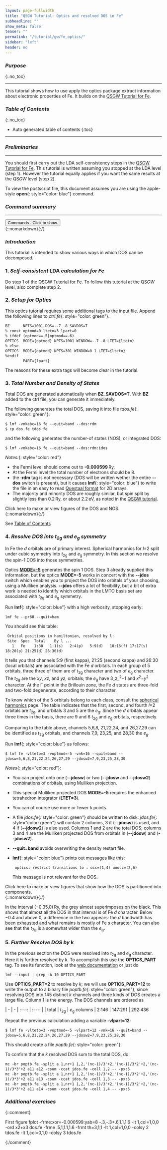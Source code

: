 ```yaml
---
layout: page-fullwidth
title: "QSGW Tutorial: Optics and resolved DOS in Fe"
subheadline: ""
show_meta: false
teaser: ""
permalink: "/tutorial/gw/fe_optics/"
sidebar: "left"
header: no
---
```


### _Purpose_
{:.no_toc}
_____________________________________________________________

This tutorial shows how to use apply the optics package extract information about
electronic properties of Fe. It builds on the [QSGW Tutorial for Fe](/tutorial/gw/qsgw_fe/).

### _Table of Contents_
{:.no_toc}
*  Auto generated table of contents
{:toc}
_____________________________________________________________


### _Preliminaries_
_____________________________________________________________


You should first carry out the LDA self-consistency steps in the [QSGW Tutorial for Fe](/tutorial/gw/qsgw_fe/).
This tutorial is written assuming you stopped at the LDA level (step 1).  However the tutorial equally applies
if you want the same results at the QS<i>GW</i> level (step 2).

To view the postscript file, this document assumes you are using the apple-style **open**{: style="color: blue"} command.

### _Command summary_
[//]: (/tutorial/gw/qsgw_fe/#command-summary)
________________________________________________________________________________________________
<div onclick="elm = document.getElementById('foobar'); if(elm.style.display == 'none') elm.style.display = 'block'; else elm.style.display = 'none';"><button type="button" class="button tiny radius">Commands - Click to show.</button></div>
{::nomarkdown}<div style="display:none;margin:0px 25px 0px 25px;"id="foobar">{:/}

LDA self-consistency (starting from  _init.fe_{: style="color: green"})

~~~
nano init.fe
blm --nit=20 --nk=16 --gmax=7.9 --mag --nkgw=8 --gw fe
cp actrl.fe ctrl.fe
lmfa fe
cat basp0.fe | sed -e 's/\(Fe.*\)/\1 PZ=0 0 4.5'/ > basp.fe
lmf fe > out.lmf
~~~

Edit the ctrl file to add **BZ** and **OPTICS** tags.

    nano ctrl.fe

Total DOS and integrated DOS

~~~
lmf -vnkabc=16 fe --quit=band --dos:rdm
cp dos.fe tdos.fe
lmf -vnkabc=16 fe --quit=band --dos:rdm:idos
~~~

Plot the total DOS and integrated DOS

~~~
fplot -lt 1,col=1,0,0 -colsy 2 tdos.fe -lt 1,col=0,1,0 -colsy 3 tdos.fe
open fplot.ps
fplot -frme:xor=-0.000599:yab=8 0,1,0,1 -lt 1,col=1,0,0 -ord x2+x3 dos.fe
open fplot.ps
~~~

Identify the <i>t</i><sub>2g</sub> and <i>e</i><sub>g</sub> orbitals

    lmf fe --pr60 --quit=ham

Make the Mulliken <i>t</i><sub>2g</sub> and <i>e</i><sub>g</sub> majority spin DOS

~~~
lmf fe -vlteto=3 -voptmod=-5 -vnk=16 --quit=band --jdosw=5,6,8,21,22,24,26,27,29 --jdosw2=7,9,23,25,28,30
~~~

Compare resolved to total DOS

~~~
fplot -lt 1,col=0,0,0  jdos.fe -lt 1,col=.6,.6,.6 -ord x3+x4 jdos.fe -lt 2,col=1,0,0 -ord x3 jdos.fe -lt 2,col=0,1,0 -ord x4 jdos.fe
~~~

Further resolve the DOS by _k_:

~~~
lmf fe -vlteto=3 -voptmod=-5 -vnk=16 -vlpart=12 --quit=band --jdosw=5,6,8,21,22,24,26,27,29 --jdosw2=7,9,23,25,28,30
~~~

{::nomarkdown}</div>{:/}

### _Introduction_

This tutorial is intended to show various ways in which DOS can be decomposed.

### 1. _Self-consistent_ LDA _calculation for Fe_

Do step 1 of the [QSGW Tutorial for Fe](/tutorial/gw/qsgw_fe/#self-consistent-lda-calculation-for-fe).
To follow this tutorial at the QS<i>GW</i> level, also complete step 2.

### 2. _Setup for Optics_

This optics tutorial requires some additional tags to the input file. 
Append the following lines to _ctrl.fe_{: style="color: green"}.

~~~
BZ      NPTS=1001 DOS=-.7 .8 SAVDOS=T
% const optmod=0 lteto=3 lpart=0
% ifdef (optmod==-5|optmod==-6)
OPTICS  MODE={optmod} NPTS=1001 WINDOW=-.7 .8 LTET={lteto}
% else
OPTICS  MODE={optmod} NPTS=301 WINDOW=0 1 LTET={lteto}
%endif
        PART={lpart}
~~~

The reasons for these extra tags will become clear in the tutorial.

### 3. _Total Number and Density of States_

Total DOS are generated automatically when **BZ\_SAVDOS=T**.  With **BZ** added
to the ctrl file, you can generate it immediately.

The following generates the total DOS, saving it into file _tdos.fe_{: style="color: green"}:

    $ lmf -vnkabc=16 fe --quit=band --dos:rdm
    $ cp dos.fe tdos.fe

and the following generates the number-of states (NOS), or integrated DOS:

    $ lmf -vnkabc=16 fe --quit=band --dos:rdm:idos

_Notes:_{: style="color: red"}

+ the Fermi level should come out to **-0.000599**&thinsp;Ry.
+ At the Fermi level the total number of electrons should be 8.
+ the **:rdm** tag is not necessary (DOS will be written wether the entire **\-\-dos** switch is present), 
  but it causes **lmf**{: style="color: blue"} to write the file in 
  an easy to read [Questaal format](/docs/input/data_format/#standard-data-formats-for-2d-arrays) for 2D arrays.
+ The majority and minority DOS are roughly similar, but spin split by slightly
  less than 0.2&thinsp;Ry, or about 2.2&thinsp;eV, as noted in the 
  [QSGW tutorial](/tutorial/gw/gw_self_energy/#compare-interacting-and-independent-particle-density-of-states-in-fe).

<div onclick="elm = document.getElementById('dos'); if(elm.style.display == 'none') elm.style.display = 'block'; else elm.style.display = 'none';">
Click here to make or view figures of the DOS and NOS.</div>
{::nomarkdown}<div style="display:none;padding:0px;" id="dos">{:/}

The following uses the [**fplot**{: style="color: blue"}](/docs/misc/fplot/) utility to make postscript files.

For the DOS:

    $ fplot -lt 1,col=1,0,0 -colsy 2 tdos.fe -lt 1,col=0,1,0 -colsy 3 tdos.fe
    $ open fplot.ps

For the combined spin&uarr; + spin&darr; NOS:

    $ fplot -frme:xor=-0.000599:yab=8 0,1,0,1 -lt 1,col=1,0,0 -ord x2+x3 dos.fe
    $ open fplot.ps

The figures should look like like those shown below.  In the left figure the vertical
axis is aligned with the Fermi level, and the horizontal axis lies at 8 electrons.
You can confirm that the integrated DOS crosses 8 at <i>E<sub>F</sub></i>.

In the right figure DOS are resolved by spin (red for majority spin, green for minority spin).

![Fe total NOS and DOS](/assets/img/Fe-DOS.svg)
{::nomarkdown}</div>{:/}

See [Table of Contents](/tutorial/lmf/lmf_bi2te3_tutorial/#table-of-contents)

### 4. _Resolve DOS into <i>t</i><sub>2g</sub> and <i>e</i><sub>g</sub> symmetry_
[//]: (/tutorial/gw/fe_optics/#resolve-dos-into-itisub2gsub-and-ieisubgsub-symmetry)

In Fe the <i>d</i> orbitals are of primary interest.  Spherical
harmonics for _l_=2 split under cubic symmetry into
<i>t</i><sub>2g</sub> and <i>e</i><sub>g</sub> symmetry.  In
this section we resolve the spin-1 DOS into those symmetries.

Optics [**MODE=-5**](tutorial/application/optics/#further-optics-modes)
generates the spin 1 DOS.  Step 3 already supplied this information,
but the optics **MODE=-5** works in concert with the
**-\-jdos** switch which enables you to project the DOS into orbitals
of your choosing, using a Mulliken analysis.  **-\-jdos** offers a
lot of flexibility, but a bit of extra work is needed to identify
which orbitals in the LMTO basis set are associated with
<i>t</i><sub>2g</sub> and <i>e</i><sub>g</sub> symmetry.

Run **lmf**{: style="color: blue"} with a high verbosity, stopping early:

    lmf fe --pr60 --quit=ham

You should see this table:

~~~
 Orbital positions in hamiltonian, resolved by l:
 Site  Spec  Total    By l ...
   1   Fe    1:30   1:1(s)   2:4(p)   5:9(d)   10:16(f) 17:17(s) 18:20(p) 21:25(d) 26:30(d)
~~~

It tells you that channels 5:9 (first kappa), 21:25 (second kappa) and 26:30 (local orbitals)
are associated with the Fe _d_ orbitals.  In each group of 5 orbitals, three three of them
are of <i>t</i><sub>2g</sub> character and two of <i>e</i><sub>g</sub> character.
The <i>t</i><sub>2g</sub> are the _xy_, _xz_, and _yz_, orbitals; the <i>e</i><sub>g</sub> 
have 3_z_<sup>2</sup>&minus;1 and <i>x</i><sup>2</sup>&minus;<i>y</i><sup>2</sup> character.
At the &Gamma; point in the Brillouin zone, the Fe _d_ states are three-fold and two-fold degenerate, 
according to their character.

To know which of the 5 orbitals belong to each class, consult the
[spherical harmonics](/docs/numerics/spherical_harmonics/) page.  The
table indicates that the first, second, and fourth _l_=2 orbitals are
<i>t</i><sub>2g</sub>, and orbitals 3 and 5 are the
<i>e</i><sub>g</sub>.  Since the _d_ orbitals appear three times in the basis,
there are 9 and 6 <i>t</i><sub>2g</sub> and
<i>e</i><sub>g</sub> orbitals, respectively.

Comparing to the table above, channels 5,6,8, 21,22,24, and 26,27,29 can be identified as
<i>t</i><sub>2g</sub> orbitals, and channels 7,9, 23,25, and 28,30 the 
<i>e</i><sub>g</sub>.

Run **lmf**{: style="color: blue"} as follows:

~~~
$ lmf fe -vlteto=3 -voptmod=-5 -vnk=16 --quit=band --jdosw=5,6,8,21,22,24,26,27,29 --jdosw2=7,9,23,25,28,30
~~~

_Notes_{: style="color: red"}: 

+ You can project onto one (**-\-jdosw**) or two (**-\-jdosw** and **-\-jdosw2**) combinations of orbitals, 
  using Mulliken projection.
+ This special Mulliken projected DOS **MODE=-5** requires the enhanced tetrahedron integrator (**LTET=3**).
+ You can of course use more or fewer _k_ points.
+ A file _jdos.fe_{: style="color: green"} should be written to disk.
  _jdos.fe_{: style="color: green"} will contain 2 columns, 3 if (**-\-jdosw**) is used, 
  and 4 if (**-\-jdosw2**) is also used.  Columns 1 and 2 are the total DOS; columns 3 and 4 are the 
  Mulliken projected DOS from orbitals in (**-\-jdosw**) and (**-\-jdosw2**).
+ **--quit=band** avoids overwriting the density restart file.
+ **lmf**{: style="color: blue"} prints out messages like this:

  ~~~
   optics: restrict transitions to : occ=(1,4) unocc=(2,6)
  ~~~

  This message is not relevant for the DOS.

<div onclick="elm = document.getElementById('pdos'); if(elm.style.display == 'none') elm.style.display = 'block'; else elm.style.display = 'none';">
Click here to make or view figures that show how the DOS is partitioned into components.</div>
{::nomarkdown}<div style="display:none;padding:0px;" id="pdos">{:/}

As a sanity check, the total DOS in _jdos.fe_{: style="color: green"} should match _tdos.fe_{: style="color: green"}

    $ fplot tdos.fe -lt 2,col=1,0,0  jdos.fe

The black and red dashed lines should lie on top of one another.

Make a Figure drawing:

1. the total spin&uar; DOS; 
2. the sum of <i>t</i><sub>2g</sub> and <i>e</i><sub>g</sub> DOS in light grey;
3. the <i>t</i><sub>2g</sub> DOS in red;
4. the <i>e</i><sub>g</sub> DOS in green

    $ fplot -lt 1,col=0,0,0  jdos.fe -lt 1,col=.7,.7,.7 -ord x3+x4 jdos.fe -lt 2,col=1,0,0 -ord x3 jdos.fe -lt 2,col=0,1,0 -ord x4 jdos.fe

the figure should look similar to this:

![Fe total NOS and DOS](/assets/img/Fe-pDOS.svg)
{::nomarkdown}</div>{:/}

In the interval (&minus;0.35,0)&thinsp;Ry, the grey almost superimposes on the black.  This shows that almost all the
DOS in that interval is of Fe _d_ character.  Below &minus;0.4 and above 0, a difference in the two appears: the _d_ bandwidth has been exhausted and
what remains is mostly of Fe _s_ character.  You can also see that the 
<i>t</i><sub>2g</sub> is a somewhat wider than the <i>e</i><sub>g</sub>.

### 5. _Further Resolve DOS by_ k
[//]: (/tutorial/gw/fe_optics/#further-resolve-dos-by-k)

In the previous section the DOS were resolved into <i>t</i><sub>2g</sub> and <i>e</i><sub>g</sub> character.
Here it is further resolved by k.  To accomplish this use the **OPTICS_PART** tag.
To see its function, look at the [web documentation](/docs/input/inputfile/#optics)
or just do

    lmf --input | grep -A 10 OPTICS_PART

Use **OPTICS_PART=2** to resolve by _k_; we will use
**OPTICS_PART=12** to write the output to a binary file _poptb.fe_{:
style="color: green"}, since resolving DOS into 145 distinct _k_
channels and three kinds of DOS creates a large file.  Column 1 is the energy.
The DOS channels are ordered as

|    -    |   -      | :---:                 | :---:
|         |  total   | <i>t</i><sub>2g</sub> | <i>e</i><sub>g</sub>
 columns  |  2:146   | 147:291               | 292:436

Repeat the previous calculation adding a variable **-vlpart=12**:

~~~
$ lmf fe -vlteto=3 -voptmod=-5 -vlpart=12 -vnk=16 --quit=band --jdosw=5,6,8,21,22,24,26,27,29 --jdosw2=7,9,23,25,28,30
~~~

This should create a file _poptb.fe_{: style="color: green"}.

To confirm that the _k_ resolved DOS sum to the total DOS, do:

~~~
mc -br poptb.fe -split a 1,nr+1 1,2,'(nc-1)/3'+2,'(nc-1)/3*2'+2,'(nc-1)/3*3'+2 a11 a12 -csum -ccat jdos.fe -coll 1,2 -- -px:5
mc -br poptb.fe -split a 1,nr+1 1,2,'(nc-1)/3'+2,'(nc-1)/3*2'+2,'(nc-1)/3*3'+2 a11 a13 -csum -ccat jdos.fe -coll 1,3 -- -px:5
mc -br poptb.fe -split a 1,nr+1 1,2,'(nc-1)/3'+2,'(nc-1)/3*2'+2,'(nc-1)/3*3'+2 a11 a14 -csum -ccat jdos.fe -coll 1,4 -- -px:5
~~~

### _Additional exercises_
[//]: (/tutorial/gw/qsgw_fe/#additional-exercises)



{::comment}

First figure
fplot -frme:xor=-0.000599:yab=8 -.3,-.3+.6,1.1,1.6 -lt 1,col=1,0,0 -ord x2+x3 dos.fe -frme .5,1,1.1,1.6 -frmt th=3,1,1 -lt 1,col=1,0,0 -colsy 2 tdos.fe -lt 1,col=0,1,0 -colsy 3 tdos.fe

{:/comment}
